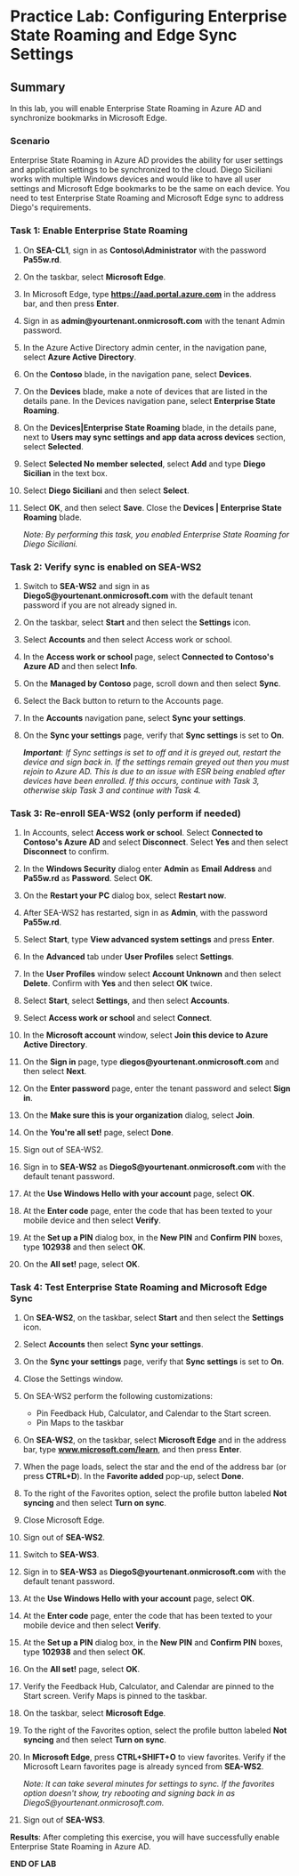 # Practice Lab: Configuring Enterprise State Roaming and Edge Sync Settings

## Summary

In this lab, you will enable Enterprise State Roaming in Azure AD and synchronize bookmarks in Microsoft Edge. 

### Scenario

Enterprise State Roaming in Azure AD provides the ability for user settings and application settings to be synchronized to the cloud. Diego Siciliani works with multiple Windows devices and would like to have all user settings and Microsoft Edge bookmarks to be the same on each device. You need to test Enterprise State Roaming and Microsoft Edge sync to address Diego's requirements.


### Task 1: Enable Enterprise State Roaming

1.  On **SEA-CL1**, sign in as **Contoso\\Administrator** with the password **Pa55w.rd**.

2. On the taskbar, select **Microsoft Edge**.

3. In Microsoft Edge, type **https://aad.portal.azure.com** in the address bar, and then press **Enter**. 

4. Sign in as **admin\@yourtenant.onmicrosoft.com** with the tenant Admin password.

5. In the Azure Active Directory admin center, in the navigation pane, select **Azure Active Directory**.

6. On the **Contoso** blade, in the navigation pane, select **Devices**.

7. On the **Devices** blade, make a note of devices that are listed in the details pane. In the Devices navigation pane, select **Enterprise State Roaming**.

8. On the **Devices|Enterprise State Roaming** blade, in the details pane, next to **Users may sync settings and app data across devices** section, select **Selected**.

9. Select **Selected No member selected**, select **Add** and type **Diego Sicilian** in the text box.

10. Select **Diego Siciliani** and then select **Select**.

11. Select **OK**, and then select **Save**. Close the **Devices | Enterprise State Roaming** blade.

    _Note: By performing this task, you enabled Enterprise State Roaming for Diego Siciliani._


### Task 2: Verify sync is enabled on SEA-WS2

1.  Switch to **SEA-WS2** and sign in as **DiegoS\@yourtenant.onmicrosoft.com** with the default tenant password if you are not already signed in. 
    
2.  On the taskbar, select **Start** and then select the **Settings** icon. 

3. Select **Accounts** and then select Access work or school. 

4. In the **Access work or school** page, select **Connected to Contoso's Azure AD** and then select **Info**.

5. On the **Managed by Contoso** page, scroll down and then select **Sync**.

6. Select the Back button to return to the Accounts page.

7. In the **Accounts** navigation pane, select **Sync your settings**.

8. On the **Sync your settings** page, verify that **Sync settings** is set to **On**. 

   _**Important**: If Sync settings is set to off and it is greyed out, restart the device and sign back in. If the settings remain greyed out then you must rejoin to Azure AD.  This is due to an issue with ESR being enabled after devices have been enrolled. If this occurs, continue with Task 3, otherwise skip Task 3 and continue with Task 4._

### Task 3: Re-enroll SEA-WS2 (only perform if needed)

1.  In Accounts, select **Access work or school**.  Select **Connected to Contoso's Azure AD** and
    select **Disconnect**. Select **Yes** and then select **Disconnect** to confirm.

2.  In the **Windows Security** dialog enter **Admin** as **Email Address** and **Pa55w.rd** as **Password**. Select **OK**.

3.  On the **Restart your PC** dialog box, select **Restart now**. 

4.  After SEA-WS2 has restarted, sign in as **Admin**, with the password **Pa55w.rd**.

5.  Select **Start**, type **View advanced system settings** and press **Enter**.

6.  In the **Advanced** tab under **User Profiles** select **Settings**.

7.  In the **User Profiles** window select **Account Unknown** and then select **Delete**. Confirm with **Yes** and then select **OK** twice.


8.  Select **Start**, select **Settings**, and then select **Accounts**.  

9.  Select **Access work or school** and select **Connect**.

10.  In the **Microsoft account** window, select **Join this device to Azure Active Directory**.

11.  On the **Sign in** page, type **diegos\@yourtenant.onmicrosoft.com** and then select **Next**.

12.  On the **Enter password** page, enter the tenant password and select **Sign in**.

13.  On the **Make sure this is your organization** dialog, select **Join**.

14.  On the **You're all set!** page, select **Done**.

15.  Sign out of SEA-WS2.

16.  Sign in to **SEA-WS2** as **DiegoS\@yourtenant.onmicrosoft.com** with the default tenant password.

17.  At the **Use Windows Hello with your account** page, select **OK**.

18.  At the **Enter code** page, enter the code that has been texted to your mobile device and then select **Verify**.

19.  At the **Set up a PIN** dialog box, in the **New PIN** and **Confirm PIN** boxes, type **102938** and then select **OK**.

20.  On the **All set!** page, select **OK**.

### Task 4: Test Enterprise State Roaming and Microsoft Edge Sync

1. On **SEA-WS2**, on the taskbar, select **Start** and then select the **Settings** icon. 

2. Select **Accounts** then select **Sync your settings**.

3. On the **Sync your settings** page, verify that **Sync settings** is set to **On**. 

4. Close the Settings window.

5. On SEA-WS2 perform the following customizations:

   - Pin Feedback Hub, Calculator, and Calendar to the Start screen.
   - Pin Maps to the taskbar

6. On **SEA-WS2**, on the taskbar, select **Microsoft Edge** and in the address bar, type **www.microsoft.com/learn**, and then press **Enter**. 

7. When the page loads, select the star and the end of the address bar (or press **CTRL+D**). In the **Favorite added** pop-up, select **Done**.

8. To the right of the Favorites option, select the profile button labeled **Not syncing** and then select **Turn on sync**.

9. Close Microsoft Edge.

10. Sign out of **SEA-WS2**.

11. Switch to **SEA-WS3**. 

12. Sign in to **SEA-WS3** as **DiegoS\@yourtenant.onmicrosoft.com** with the default tenant password.

13. At the **Use Windows Hello with your account** page, select **OK**.

14. At the **Enter code** page, enter the code that has been texted to your mobile device and then select **Verify**.

15. At the **Set up a PIN** dialog box, in the **New PIN** and **Confirm PIN** boxes, type **102938** and then select **OK**.

16. On the **All set!** page, select **OK**.

17. Verify the Feedback Hub, Calculator, and Calendar are pinned to the Start screen. Verify Maps is pinned to the taskbar.

18. On the taskbar, select **Microsoft Edge**. 
    
19. To the right of the Favorites option, select the profile button labeled **Not syncing** and then select **Turn on sync**.

20. In **Microsoft Edge**, press **CTRL+SHIFT+O** to view favorites. Verify if the Microsoft Learn favorites page is already synced from **SEA-WS2**.  

    _Note: It can take several minutes for settings to sync. If the favorites option doesn't show, try rebooting and signing back in as DiegoS\@yourtenant.onmicrosoft.com._

21. Sign out of **SEA-WS3**.

**Results**: After completing this exercise, you will have successfully enable Enterprise State Roaming in Azure AD.


**END OF LAB**
